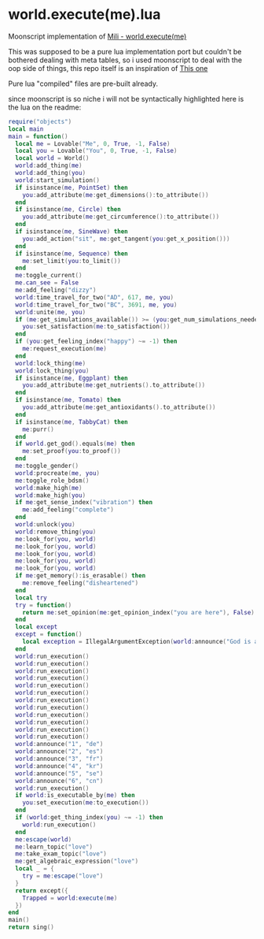 # world.execute(me).lua
Moonscript implementation of [Mili - world.execute(me)][yt-vid]

This was supposed to be a pure lua implementation port but couldn't be bothered
dealing with meta tables, so i used moonscript to deal with the oop side of
things, this repo itself is an inspiration of [This one][inspiration-repo]

Pure lua "compiled" files are pre-built already.

since moonscript is so niche i will not be syntactically highlighted here is the lua on the readme:

```lua
require("objects")
local main
main = function()
  local me = Lovable("Me", 0, True, -1, False)
  local you = Lovable("You", 0, True, -1, False)
  local world = World()
  world:add_thing(me)
  world:add_thing(you)
  world:start_simulation()
  if isinstance(me, PointSet) then
    you:add_attribute(me:get_dimensions():to_attribute())
  end
  if isinstance(me, Circle) then
    you:add_attribute(me:get_circumference():to_attribute())
  end
  if isinstance(me, SineWave) then
    you:add_action("sit", me:get_tangent(you:get_x_position()))
  end
  if isinstance(me, Sequence) then
    me:set_limit(you:to_limit())
  end
  me:toggle_current()
  me.can_see = False
  me:add_feeling("dizzy")
  world:time_travel_for_two("AD", 617, me, you)
  world:time_travel_for_two("BC", 3691, me, you)
  world:unite(me, you)
  if (me:get_simulations_available()) >= (you:get_num_simulations_needed()) then
    you:set_satisfaction(me:to_satisfaction())
  end
  if (you:get_feeling_index("happy") ~= -1) then
    me:request_execution(me)
  end
  world:lock_thing(me)
  world:lock_thing(you)
  if isinstance(me, Eggplant) then
    you:add_attribute(me:get_nutrients().to_attribute())
  end
  if isinstance(me, Tomato) then
    you:add_attribute(me:get_antioxidants().to_attribute())
  end
  if isinstance(me, TabbyCat) then
    me:purr()
  end
  if world.get_god().equals(me) then
    me:set_proof(you:to_proof())
  end
  me:toggle_gender()
  world:procreate(me, you)
  me:toggle_role_bdsm()
  world:make_high(me)
  world:make_high(you)
  if me:get_sense_index("vibration") then
    me:add_feeling("complete")
  end
  world:unlock(you)
  world:remove_thing(you)
  me:look_for(you, world)
  me:look_for(you, world)
  me:look_for(you, world)
  me:look_for(you, world)
  me:look_for(you, world)
  if me:get_memory():is_erasable() then
    me:remove_feeling("disheartened")
  end
  local try
  try = function()
    return me:set_opinion(me:get_opinion_index("you are here"), False)
  end
  local except
  except = function()
    local exception = IllegalArgumentException(world:announce("God is always true."))
  end
  world:run_execution()
  world:run_execution()
  world:run_execution()
  world:run_execution()
  world:run_execution()
  world:run_execution()
  world:run_execution()
  world:run_execution()
  world:run_execution()
  world:run_execution()
  world:run_execution()
  world:run_execution()
  world:announce("1", "de")
  world:announce("2", "es")
  world:announce("3", "fr")
  world:announce("4", "kr")
  world:announce("5", "se")
  world:announce("6", "cn")
  world:run_execution()
  if world:is_executable_by(me) then
    you:set_execution(me:to_execution())
  end
  if (world:get_thing_index(you) ~= -1) then
    world:run_execution()
  end
  me:escape(world)
  me:learn_topic("love")
  me:take_exam_topic("love")
  me:get_algebraic_expression("love")
  local _ = {
    try = me:escape("love")
  }
  return except({
    Trapped = world:execute(me)
  })
end
main()
return sing()

```

[yt-vid]:			https://www.youtube.com/watch?v=ESx_hy1n7HA
[inspiration-repo]:	https://github.com/daun-io/world.execute.me.py